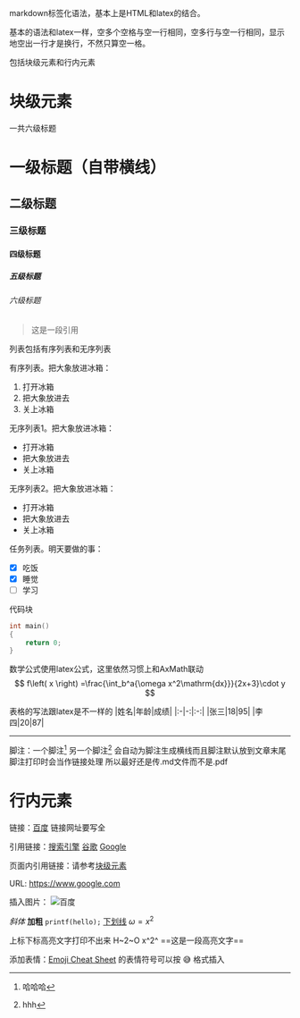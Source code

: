 markdown标签化语法，基本上是HTML和latex的结合。

基本的语法和latex一样，空多个空格与空一行相同，空多行与空一行相同，显示地空出一行才是换行，不然只算空一格。

包括块级元素和行内元素

# 块级元素

一共六级标题
# 一级标题（自带横线）
## 二级标题
### 三级标题
#### 四级标题
##### 五级标题
###### 六级标题

> 这是一段引用

列表包括有序列表和无序列表

有序列表。把大象放进冰箱：
1. 打开冰箱
2. 把大象放进去
3. 关上冰箱

无序列表1。把大象放进冰箱：
- 打开冰箱
- 把大象放进去
- 关上冰箱

无序列表2。把大象放进冰箱：
* 打开冰箱
* 把大象放进去
* 关上冰箱

任务列表。明天要做的事：
- [x] 吃饭
- [x] 睡觉
- [ ] 学习

代码块
```c
int main()
{
    return 0;
}
```

数学公式使用latex公式，这里依然习惯上和AxMath联动
$$
f\left( x \right) =\frac{\int_b^a{\omega x^2\mathrm{dx}}}{2x+3}\cdot y
$$

表格的写法跟latex是不一样的
|姓名|年龄|成绩|
|:-|-:|:-:|
|张三|18|95|
|李四|20|87|

---

脚注：一个脚注[^1] 另一个脚注[^2] 会自动为脚注生成横线而且脚注默认放到文章末尾 脚注打印时会当作链接处理 所以最好还是传.md文件而不是.pdf

[^1]: 哈哈哈
[^2]: hhh

# 行内元素
链接：[百度](https://www.baidu.com/ "百度baidu") 链接网址要写全

引用链接：[搜索引擎][id] [谷歌][id] [Google][id]

[id]: https://www.google.com "一个搜索引擎"

页面内引用链接：请参考[块级元素](#块级元素)

URL: https://www.google.com

插入图片：
![百度](https://www.baidu.com/img/PCtm_d9c8750bed0b3c7d089fa7d55720d6cf.png "百度") 

*斜体* **加粗** `printf(hello);` <u>下划线</u> $\omega=x^2$ 

上标下标高亮文字打印不出来 H~2~O x^2^ ==这是一段高亮文字==

添加表情：[Emoji Cheat Sheet](https://www.webfx.com/tools/emoji-cheat-sheet/) 的表情符号可以按 :sweat_smile: 格式插入